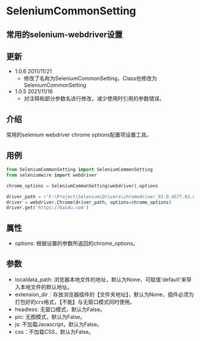 # SeleniumCommonSetting
## 常用的selenium-webdriver设置

## 更新
* 1.0.6 2011/11/21
    * 修改了名称为SeleniumCommonSetting，Class也修改为SeleniumCommonSetting
* 1.0.5 2021/11/16
    * 对注释和部分参数名进行修改，减少使用时引用的参数错误。

## 介绍
常用的selenium webdriver chrome options配置项设置工具。

## 用例
```py
from SeleniumCommonSetting import SeleniumCommonSetting
from seleniumwire import webdriver

chrome_options = SeleniumCommonSetting(webdriver).options

driver_path = r'F:\Project\Selenium\Drivers\chromedriver_93.0.4577.63.exe'
driver = webdriver.Chrome(driver_path, options=chrome_options)
driver.get('https://baidu.com')
```

## 属性
* options: 根据设置的参数所返回的chrome_options。

## 参数
* localdata_path: 浏览器本地文件的地址，默认为None，可赋值'default'来导入本地文件的默认地址。
* extension_dir：存放浏览器插件的【文件夹地址】，默认为None，插件必须为打包好的crx格式，【不能】与无窗口模式同时使用。
* headless: 无窗口模式，默认为False。
* pic: 无图模式，默认为False。
* js: 不加载Javascript，默认为False。
* css：不加载CSS，默认为False。

